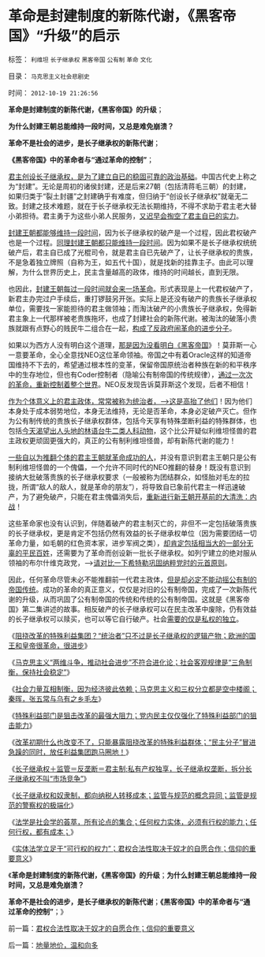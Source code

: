 # 革命是封建制度的新陈代谢，《黑客帝国》“升级”的启示

标签： `利维坦` `长子继承权` `黑客帝国` `公有制` `革命` `文化` 

目录： `马克思主义社会悲剧史`

时间： `2012-10-19 21:26:56`

**革命是封建制度的新陈代谢，《黑客帝国》的升级**；

**为什么封建王朝总能维持一段时间，又总是难免崩溃？**

**革命不是社会的进步，是长子继承权的新陈代谢**；

**《黑客帝国》中的革命者与“通过革命的控制”**；

[君主创设长子继承权，是为了建立自已的稳固可靠的政治基础](../../../2012/10/8/长子继承权摧残经济，换取君权统治基础.md)。中国古代史上称之为“封建”。无论是周初的诸侯封建，还是后来27朝（包括清蒋毛三朝）的封建，如果归类于“裂土封疆”之封建确乎有难度，但归纳于“创设长子继承权”就毫无二致。封建之技术难题，就在于长子继承权无法长期维持，不得不求助于君主老大替小弟担待。君主勇于为这些小弟人民服务，[又迟早会掏空了君主自已的实力](../../../2012/10/15/欧洲的国王和皇帝很革命，很进步.md)。

[封建王朝都能够维持一段时间](../../../2011/11/24/（皇帝＋自耕农民）社会联盟的政治意义.md)，因为长子继承权的破产是一个过程，因此君权破产也是一个过程。[同理封建王朝都只能维持一段时间](../../../2010/5/17/中央集权社会积聚整个社会危机的堰塞湖.md)。因为如果不是长子继承权统统破产后，君主自已成了光棍司令，就是君主自已先破产了，让长子继承权的贵族，不是急着独立牌照（自称为王，如五代十国），就是找新的挂靠主子。由此可以理解，为什么世界历史上，民主含量越高的政体，维持的时间越长，直到无限。

也因此，[封建王朝每过一段时间就会来一场革命](../../../2010/5/17/阻尼原理：堰塞湖爆发性必定超出中央集权处理能力.md)。形式表现是上一代君权破产了，新君主办完过户手续后，重打锣鼓另开张。实际上是还没有破产的贵族长子继承权单位，需要找一家能担待的君主做领袖；而淘汰破产的小贵族长子继承权，免得新君主象上一代那样被老贵族拖坏，也成了封建社会的新陈代谢。被淘汰的破落小贵族就跟有点野心的贱民牛二组合在一起，[构成了反政府闹革命的进步分子](../../../2012/9/11/革命与民主无关联，专制被颠覆后将是民粹社会.md)。

如果以为西方人没有明白这个道理，[那是因为没看明白《黑客帝国](../../../2008/6/6/真理源自观察、思考、实践；而不是对权威的追随.md)》！莫菲斯一心一意要革命，全心全意找NEO这位革命领袖。帝国之中有着Oracle这样的知道帝国维持不下去的，希望通过根本性的变革，保留帝国原统治者种族在新的和平秩序中的生存地位，但也有Coder控制者（隐喻公有制帝国的传统规律），[通过一次次的革命，重新控制着整个世界](../../../2012/5/15/“统一大同”的社会就是衰落前的颠峰；.md)。NEO反发现告诉莫菲斯这个发现，后者不相信！

[作为个体意义上的君主政体，常常被称为统治者，——>这是高抬了他们](../../../2012/6/19/乱糟糟的大革命里，小民百姓总是成为替罪羊！.md)！因为他们本身处于成本弱势地位，本身无法维持，无论是否革命，本身必定破产灭亡。但作为公有制传统的贵族长子继承权群体，包括今天享有特殊垄断利益的特殊群体，也包括[今天渴望出人头地的林语台牛二类人科动物](../../../2012/6/7/革命是不可能的，也是不必要的；.md)，这个比公开疑似利维坦怪兽的君主政权更顽固更强大的，真正的公有制利维坦怪兽，却有新陈代谢的能力！

[一些自以为推翻个体的君主王朝就革命成功的人](../../../2012/6/6/公害知识分子的愚民金字塔和通往奴役之路.md)，并没有意识到君主王朝只是公有制利维坦怪兽的一个傀儡，一个允许不同时代的NEO推翻的替身！既没有意识到接纳大批破落贵族的长子继承权要求（一般被称为团结群众，如怪胎对毛左的拉拢，所谓“敌人的敌人，就是革命的朋友”），将导致自已象前代君主一样迅速破产，为了避免破产，只能在君主傀儡消失后，[重新进行新王朝开基前的大清洗：内战](../../../2012/2/4/“革命儿女”的悲鸣，社会的悲哀，民族的悲剧！.md)！

这些革命家也没有认识到，伴随着破产的君主制灭亡的，非但不一定包括破落贵族的长子继承权，更是肯定不包括仍然有效益的长子继承权单位（因为需要团结一切革命力量，如毛朝的红色资本家，进步军阀之类），[却肯定包括相当大的一部分无辜的平民百姓](../../../2012/2/4/革命的最终目标为什么总是侵犯私有财产？.md)，还需要为了革命而创设新一批长子继承权。如列宁建立的绝对服从领袖的布尔什维克政党，——>[请对比一下希特勒巩固纳粹党时的元首原则](../../../2012/2/17/任何革命都是极端的，极端分子就是革命分子.md)。

因此，任何革命尽管未必不能推翻前一代君主政体，[但是却必定不能动摇公有制的帝国传统](../../../2012/2/13/民主进程与革命势不两立.md)。成功的革命的真正意义，仅仅是对旧的公有制帝国，完成了一次新陈代谢的升级，从而巩固了公有制帝国的传统和传统的公有制帝国。这就是《黑客帝国》第二集讲述的故事。相反破产的长子继承权可以在民主改革中废除，仍有效益的长子继承权可以赎买，也可以等它自行破产。社会[需要的仅是私权的独立](../../../2012/3/5/政府PublicRight只允许授自公民PrivateRight.md)。

《[阻挠改革的特殊利益集团？“统治者”只不过是长子继承权的逻辑产物；欧洲的国王和皇帝很革命，很进步](../../../2012/10/15/欧洲的国王和皇帝很革命，很进步.md)》

《[马克思主义“两维斗争，推动社会进步”不符合进化论；社会客观规律是“三角制衡，保持社会稳定”](../../../2012/10/16/君主创设长子继承权后，被贵族挟制；.md)》

《[社会力量互相制衡，因为经济彼此依赖；马克思主义和三权分立都是空中楼阁；秦晖，张五常与乌有之乡毛左](../../../2012/10/16/马克思主义和三权分立都是空中楼阁；.md)》

《[特殊利益部门是狙击改革的最强大阻力；党内民主仅仅强化了特殊利益部门的狙击能力](../../../2012/10/17/特殊利益部门是狙击改革的最强大阻力.md)》

《[改革初期什么也改变不了，只能暴露阻挠改革的特殊利益群体；“民主分子”冒进急躁的同时，放任利益集团跑马圈地！](../../../2012/10/17/除了暴露特殊利益集团，改革初期什么也改变不了.md)》

《[长子继承权＋监管＝反垄断＝君主制;私有产权独享，长子继承权垄断，拆分长子继承权不叫“市场竞争”](../../../2012/10/18/长子继承权＋监管＝反垄断＝君主制;.md)》

《[长子继承权和奴隶制，都向纳税人转移成本；监管与规范的概念异同；监管是规范的警察权的极端化](../../../2012/10/18/监管与规范的概念异同；监管是规范的警察权的极端化；.md)》

《[法学是社会学的荟萃，所有论点的集合；任何权力实体，必须有行权的能力；任何行权，都有成本；](../../../2012/10/19/法学是社会学的荟萃，所有论点的集合.md)》

《[实体法学立足于“可行权的权力”；君权合法性取决于奴才的自愿合作；信仰的重要意义](../../../2012/10/19/君权合法性取决于奴才的自愿合作；信仰的重要意义.md)》

《**革命是封建制度的新陈代谢，《黑客帝国》的升级**；**为什么封建王朝总能维持一段时间，又总是难免崩溃？**

**革命不是社会的进步，是长子继承权的新陈代谢**；**《黑客帝国》中的革命者与“通过革命的控制”**；》



前一篇：[君权合法性取决于奴才的自愿合作；信仰的重要意义](../../../2012/10/19/君权合法性取决于奴才的自愿合作；信仰的重要意义.md)

后一篇：[地量地价，温和向多](../../../2012/10/19/地量地价，温和向多.md)